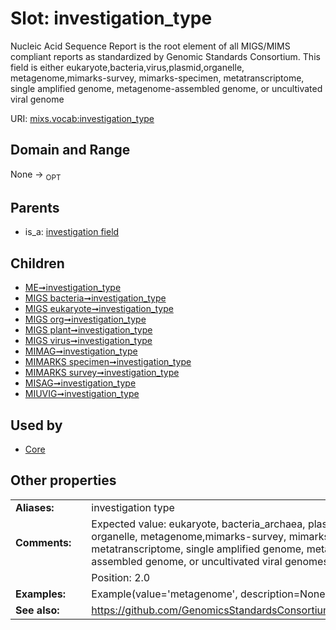 
# Slot: investigation_type


Nucleic Acid Sequence Report is the root element of all MIGS/MIMS compliant reports as standardized by Genomic Standards Consortium. This field is either eukaryote,bacteria,virus,plasmid,organelle, metagenome,mimarks-survey, mimarks-specimen, metatranscriptome, single amplified genome, metagenome-assembled genome, or uncultivated viral genome

URI: [mixs.vocab:investigation_type](https://w3id.org/mixs/vocab/investigation_type)


## Domain and Range

None ->  <sub>OPT</sub> 

## Parents

 *  is_a: [investigation field](investigation_field.md)

## Children

 *  [ME➞investigation_type](ME_investigation_type.md)
 *  [MIGS bacteria➞investigation_type](MIGS_bacteria_investigation_type.md)
 *  [MIGS eukaryote➞investigation_type](MIGS_eukaryote_investigation_type.md)
 *  [MIGS org➞investigation_type](MIGS_org_investigation_type.md)
 *  [MIGS plant➞investigation_type](MIGS_plant_investigation_type.md)
 *  [MIGS virus➞investigation_type](MIGS_virus_investigation_type.md)
 *  [MIMAG➞investigation_type](MIMAG_investigation_type.md)
 *  [MIMARKS specimen➞investigation_type](MIMARKS_specimen_investigation_type.md)
 *  [MIMARKS survey➞investigation_type](MIMARKS_survey_investigation_type.md)
 *  [MISAG➞investigation_type](MISAG_investigation_type.md)
 *  [MIUVIG➞investigation_type](MIUVIG_investigation_type.md)

## Used by

 * [Core](Core.md)

## Other properties

|  |  |  |
| --- | --- | --- |
| **Aliases:** | | investigation type |
| **Comments:** | | Expected value: eukaryote, bacteria_archaea, plasmid, virus, organelle, metagenome,mimarks-survey, mimarks-specimen, metatranscriptome, single amplified genome, metagenome-assembled genome, or uncultivated viral genomes |
|  | | Position: 2.0 |
| **Examples:** | | Example(value='metagenome', description=None) |
| **See also:** | | https://github.com/GenomicsStandardsConsortium/mixs/issues/60 |

